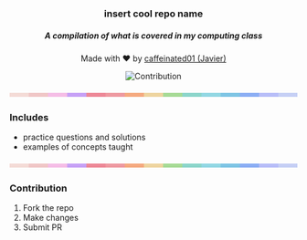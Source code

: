 <h3 align = "center">insert cool repo name</h3>
<h5 align = "center">A compilation of what is covered in my computing class</h5>
<p align = "center">Made with ❤️ by <a href="github.com/caffeinated01/">caffeinated01 (Javier)</p></h9>
<p align = "center">
    <a>
        <img alt="Contribution" src="https://img.shields.io/github/contributors/caffeinated01/computing_stuff?style=for-the-badge&logo=gitbook&color=b69be0&logoColor=FFFFFF&labelColor=f08494">
    </a>
</p>
<img src="https://raw.githubusercontent.com/caffeinated01/computing_stuff/main/assets/bar.png">
    
### Includes
- practice questions and solutions
- examples of concepts taught

<img src="https://raw.githubusercontent.com/caffeinated01/computing_stuff/main/assets/bar.png">

### Contribution
1) Fork the repo
2) Make changes
3) Submit PR